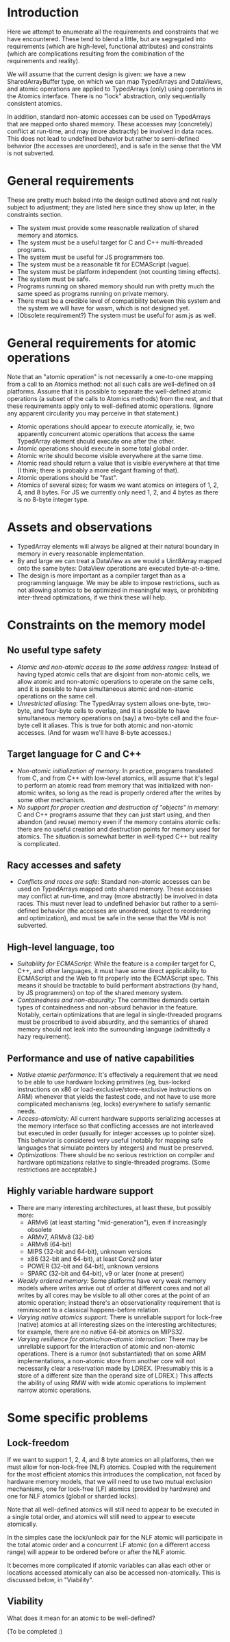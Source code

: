 # Introduction

Here we attempt to enumerate all the requirements and constraints that
we have encountered.  These tend to blend a little, but are segregated
into requirements (which are high-level, functional attributes) and
constraints (which are complications resulting from the combination of
the requirements and reality).

We will assume that the current design is given: we have a new
SharedArrayBuffer type, on which we can map TypedArrays and DataViews,
and atomic operations are applied to TypedArrays (only) using
operations in the Atomics interface.  There is no "lock" abstraction,
only sequentially consistent atomics.

In addition, standard non-atomic accesses can be used on TypedArrays
that are mapped onto shared memory.  These accesses may (concretely)
conflict at run-time, and may (more abstractly) be involved in data
races.  This does not lead to undefined behavior but rather to
semi-defined behavior (the accesses are unordered), and is safe in the
sense that the VM is not subverted.


# General requirements

These are pretty much baked into the design outlined above and not
really subject to adjustment; they are listed here since they show up
later, in the constraints section.

* The system must provide some reasonable realization of shared memory and atomics.
* The system must be a useful target for C and C++ multi-threaded programs.
* The system must be useful for JS programmers too.
* The system must be a reasonable fit for ECMAScript (vague).
* The system must be platform independent (not counting timing effects).
* The system must be safe.
* Programs running on shared memory should run with pretty much the
  same speed as programs running on private memory.
* There must be a credible level of compatibility between this system and the
  system we will have for wasm, which is not designed yet.
* (Obsolete requirement?) The system must be useful for asm.js as well.


# General requirements for atomic operations

Note that an "atomic operation" is not necessarily a one-to-one
mapping from a call to an Atomics method: not all such calls are
well-defined on all platforms.  Assume that it is possible to separate
the well-defined atomic operations (a subset of the calls to Atomics
methods) from the rest, and that these requirements apply only to
well-defined atomic operations.  (Ignore any apparent circularity you
may perceive in that statement.)

* Atomic operations should appear to execute atomically, ie, two
  apparently concurrent atomic operations that access the same
  TypedArray element should execute one after the other.
* Atomic operations should execute in some total global order.
* Atomic write should become visible everywhere at the same time.
* Atomic read should return a value that is visible everywhere at
  that time (I think; there is probably a more elegant framing of that).
* Atomic operations should be "fast".
* Atomics of several sizes; for wasm we want atomics on integers of 1,
  2, 4, and 8 bytes.  For JS we currently only need 1, 2, and 4 bytes
  as there is no 8-byte integer type.


# Assets and observations

* TypedArray elements will always be aligned at their natural boundary
  in memory in every reasonable implementation.
* By and large we can treat a DataView as we would a Uint8Array mapped
  onto the same bytes: DataView operations are executed byte-at-a-time.
* The design is more important as a compiler target than as a
  programming language.  We may be able to impose restrictions, such
  as not allowing atomics to be optimized in meaningful ways, or
  prohibiting inter-thread optimizations, if we think these will help.


# Constraints on the memory model

## No useful type safety

* _Atomic and non-atomic access to the same address ranges:_ Instead of
  having typed atomic cells that are disjoint from non-atomic cells,
  we allow atomic and non-atomic operations to operate on the same
  cells, and it is possible to have simultaneous atomic and non-atomic
  operations on the same cell.
* _Unrestricted aliasing:_ The TypedArray system allows one-byte,
  two-byte, and four-byte cells to overlap, and it is possible to have
  simultaneous memory operations on (say) a two-byte cell and the
  four-byte cell it aliases.  This is true for both atomic and
  non-atomic accesses.  (And for wasm we'll have 8-byte accesses.)

## Target language for C and C++

* _Non-atomic initialization of memory:_ In practice, programs
  translated from C, and from C++ with low-level atomics, will assume
  that it's legal to perform an atomic read from memory that was
  initialized with non-atomic writes, so long as the read is properly
  ordered after the writes by some other mechanism.
* _No support for proper creation and destruction of "objects" in
  memory:_ C and C++ programs assume that they can just start using,
  and then abandon (and reuse) memory even if the memory contains
  atomic cells: there are no useful creation and destruction points
  for memory used for atomics.  The situation is somewhat better in
  well-typed C++ but reality is complicated.

## Racy accesses and safety

* _Conflicts and races are safe_: Standard non-atomic accesses can be
  used on TypedArrays mapped onto shared memory.  These accesses may
  conflict at run-time, and may (more abstractly) be involved in data
  races.  This must never lead to undefined behavior but rather to a
  semi-defined behavior (the accesses are unordered, subject to
  reordering and optimization), and must be safe in the sense that the VM
  is not subverted.

## High-level language, too

* _Suitability for ECMAScript:_ While the feature is a compiler target
  for C, C++, and other languages, it must have some direct
  applicability to ECMAScript and the Web to fit properly into the
  ECMAScript spec.  This means it should be tractable to build
  performant abstractions (by hand, by JS programmers) on top of the
  shared memory system.
* _Containedness and non-absurdity:_ The committee demands certain
  types of containedness and non-absurd behavior in the feature.
  Notably, certain optimizations that are legal in single-threaded
  programs must be proscribed to avoid absurdity, and the semantics of
  shared memory should not leak into the surrounding language
  (admittedly a hazy requirement).

## Performance and use of native capabilities

* _Native atomic performance:_ It's effectively a requirement that we
  need to be able to use hardware locking primitives (eg, bus-locked
  instructions on x86 or load-exclusive/store-exclusive instructions
  on ARM) whenever that yields the fastest code, and not have to use
  more complicated mechanisms (eg, locks) everywhere to satisfy
  semantic needs.
* _Access-atomicity:_ All current hardware supports serializing
  accesses at the memory interface so that conflicting accesses are
  not interleaved but executed in order (usually for integer accesses
  up to pointer size).  This behavior is considered very useful
  (notably for mapping safe languages that simulate pointers by
  integers) and must be preserved.
* _Optimizations:_ There should be no serious restriction on compiler
  and hardware optimizations relative to single-threaded programs.
  (Some restrictions are acceptable.)

## Highly variable hardware support

* There are many interesting architectures, at least these, but possibly more:
  * ARMv6 (at least starting "mid-generation"), even if increasingly obsolete
  * ARMv7, ARMv8 (32-bit)
  * ARMv8 (64-bit)
  * MIPS (32-bit and 64-bit), unknown versions
  * x86 (32-bit and 64-bit), at least Core2 and later
  * POWER (32-bit and 64-bit), unknown versions
  * SPARC (32-bit and 64-bit), v9 or later (none at present)
* _Weakly ordered memory:_ Some platforms have very weak memory models
  where writes arrive out of order at different cores and not all
  writes by all cores may be visible to all other cores at the point
  of an atomic operation; instead there's an observationality
  requirement that is reminiscent to a classical happens-before
  relation.
* _Varying native atomics support:_ There is unreliable support for
  lock-free (native) atomics at all interesting sizes on the
  interesting architectures; for example, there are no native 64-bit
  atomics on MIPS32.
* _Varying resilience for atomic/non-atomic interaction:_ There may be
  unreliable support for the interaction of atomic and non-atomic
  operations.  There is a rumor (not substantiated) that on some ARM
  implementations, a non-atomic store from another core will not
  necessarily clear a reservation made by LDREX.  (Presumably this is
  a store of a different size than the operand size of LDREX.)  This
  affects the ability of using RMW with wide atomic operations to
  implement narrow atomic operations.



# Some specific problems

## Lock-freedom

If we want to support 1, 2, 4, and 8 byte atomics on all platforms,
then we must allow for non-lock-free (NLF) atomics.  Coupled with the
requirement for the most efficient atomics this introduces the
complication, not faced by hardware memory models, that we will need
to use two mutual exclusion mechanisms, one for lock-free (LF) atomics
(provided by hardware) and one for NLF atomics (global or sharded
locks).

Note that all well-defined atomics will still need to appear to be
executed in a single total order, and atomics will still need to
appear to execute atomically.

In the simples case the lock/unlock pair for the NLF atomic will
participate in the total atomic order and a concurrent LF atomic (on a
different access range) will appear to be ordered before or after the
NLF atomic.

It becomes more complicated if atomic variables can alias each other
or locations accessed atomically can also be accessed non-atomically.
This is discussed below, in "Viability".


## Viability

What does it mean for an atomic to be well-defined?

(To be completed :)
